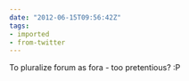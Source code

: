 ```yaml
---
date: "2012-06-15T09:56:42Z"
tags:
- imported
- from-twitter
---
```

To pluralize forum as fora - too pretentious? :P
